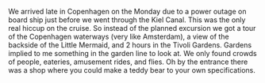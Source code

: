 We arrived late in Copenhagen on the Monday due to a power outage on
board ship just before we went through the Kiel Canal. This was the only
real hiccup on the cruise. So instead of the planned excursion we got a
tour of the Copenhagen waterways (very like Amsterdam), a view of the
backside of the Little Mermaid, and 2 hours in the Tivoli Gardens.
Gardens implied to me something in the garden line to look at. We only
found crowds of people, eateries, amusement rides, and flies. Oh by the
entrance there was a shop where you could make a teddy bear to your own
specifications.
